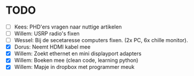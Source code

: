 # TODO #

- [ ] Kees: PHD'ers vragen naar nuttige artikelen
- [ ] Willem: USRP radio's fixen
- [ ] Wessel: Bij de secetaresse computers fixen. (2x PC, 6x chille monitor).
- [x] Dorus: Neemt HDMI kabel mee
- [x] Willem: Zoekt ethernet en mini displayport adapters
- [x] Willem: Boeken mee (clean code, learning python)
- [x] Willem: Mapje in dropbox met programmer meuk
